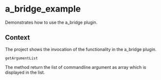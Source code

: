 # a_bridge_example

Demonstrates how to use the a_bridge plugin.

## Context

The project shows the invocation of the functionality in the a_bridge plugin.
```
getArgumentList
```
The method return the list of commandline argument as array which is displayed in the list. 



